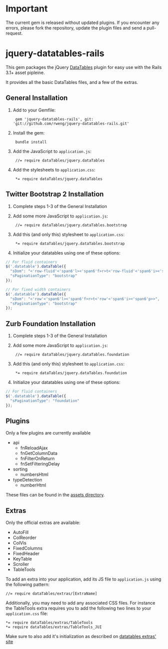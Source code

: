 # Important

The current gem is released without updated plugins. If you encounter any errors, please fork the repository, update the plugin files and send a pull-request.

# jquery-datatables-rails

This gem packages the jQuery [DataTables](http://datatables.net/) plugin for easy use with the Rails 3.1+ asset pipleine.

It provides all the basic DataTables files, and a few of the extras.

## General Installation

1. Add to your Gemfile:

        gem 'jquery-datatables-rails', git: 'git://github.com/rweng/jquery-datatables-rails.git'

1. Install the gem:

        bundle install

1. Add the JavaScript to `application.js`:

        //= require dataTables/jquery.dataTables

1. Add the stylesheets to `application.css`:

        *= require dataTables/jquery.dataTables

## Twitter Bootstrap 2 Installation

1. Complete steps 1-3 of the General Installation
1. Add some more JavaScript to `application.js`:

        //= require dataTables/jquery.dataTables.bootstrap

1. Add this (and only this) stylesheet to `application.css`:

        *= require dataTables/jquery.dataTables.bootstrap

1. Initialize your datatables using one of these options:

```javascript
// For fluid containers
$('.datatable').dataTable({
  "sDom": "<'row-fluid'<'span6'l><'span6'f>r>t<'row-fluid'<'span6'i><'span6'p>>",
  "sPaginationType": "bootstrap"
});
```
```javascript
// For fixed width containers
$('.datatable').dataTable({
  "sDom": "<'row'<'span6'l><'span6'f>r>t<'row'<'span6'i><'span6'p>>",
  "sPaginationType": "bootstrap"
});
```

## Zurb Foundation Installation

1. Complete steps 1-3 of the General Installation
1. Add some more JavaScript to `application.js`:

        //= require dataTables/jquery.dataTables.foundation

1. Add this (and only this) stylesheet to `application.css`:

        *= require dataTables/jquery.dataTables.foundation

1. Initialize your datatables using one of these options:

```javascript
// For fluid containers
$('.datatable').dataTable({
  "sPaginationType": "foundation"
});
```

## Plugins

Only a few plugins are currently available

* api
    * fnReloadAjax
    * fnGetColumnData
    * fnFilterOnReturn
    * fnSetFilteringDelay
* sorting
    * numbersHtml
* typeDetection
    * numberHtml

These files can be found in the [assets directory][assets].

## Extras

Only the official extras are available:

* AutoFill
* ColReorder
* ColVis
* FixedColumns
* FixedHeader
* KeyTable
* Scroller
* TableTools

To add an extra into your application, add its JS file to `application.js` using the following pattern:

    //= require dataTables/extras/[ExtraName]

Additionally, you may need to add any associated CSS files. For instance the TableTools extra requires
you to add the following two lines to your `application.css` file:

    *= require dataTables/extras/TableTools
    *= require dataTables/extras/TableTools_JUI

Make sure to also add it's initialization as described on [datatables extras' site][datatables_extras]





[assets]: https://github.com/rweng/jquery-datatables-rails/tree/master/vendor/assets/javascripts/dataTables
[datatables_extras]: http://datatables.net/extras/

